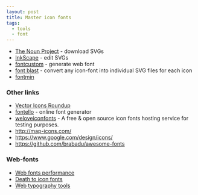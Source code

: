 ```yaml
---
layout: post
title: Master icon fonts
tags:
  - tools
  - font
---
```


 - [The Noun Project](https://thenounproject.com/) - download SVGs
 - [InkScape](https://inkscape.org/) - edit SVGs
 - [fontcustom](http://fontcustom.com/) - generate web font
 - [font blast](https://www.npmjs.com/package/font-blast) - convert any icon-font into individual SVG files for each icon
 - [fontmin](https://github.com/ecomfe/fontmin)

### Other links
 - [Vector Icons Roundup](http://tagliala.github.io/vectoriconsroundup/)
 - [fontello](http://fontello.com/) - online font generator
 - [weloveiconfonts](http://weloveiconfonts.com/) - A free & open source icon fonts hosting service for testing purposes.
 - http://map-icons.com/
 - https://www.google.com/design/icons/
 - https://github.com/brabadu/awesome-fonts

### Web-fonts
 - [Web fonts performance](https://speakerdeck.com/bramstein/web-fonts-performance)
 - [Death to icon fonts](https://speakerdeck.com/ninjanails/death-to-icon-fonts)
 - [Web typography tools](http://www.hongkiat.com/blog/web-typography-tools/)
